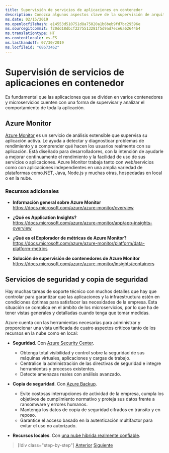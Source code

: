 ```yaml
---
title: Supervisión de servicios de aplicaciones en contenedor
description: Conozca algunos aspectos clave de la supervisión de arquitecturas de contenedor
ms.date: 02/15/2019
ms.openlocfilehash: e14553d510751d8a75020a1b6beb9fd7bc29596e
ms.sourcegitcommit: f20dd18dbcf2275513281f5d9ad7ece6a62644b4
ms.translationtype: HT
ms.contentlocale: es-ES
ms.lasthandoff: 07/30/2019
ms.locfileid: "68673462"
---
```

# <a name="monitor-containerized-application-services"></a>Supervisión de servicios de aplicaciones en contenedor

Es fundamental que las aplicaciones que se dividen en varios contenedores y microservicios cuenten con una forma de supervisar y analizar el comportamiento de toda la aplicación.

## <a name="azure-monitor"></a>Azure Monitor

[Azure Monitor](https://azure.microsoft.com/services/monitor/) es un servicio de análisis extensible que supervisa su aplicación activa. Le ayuda a detectar y diagnosticar problemas de rendimiento y a comprender qué hacen los usuarios realmente con su aplicación. Está diseñado para desarrolladores, con la intención de ayudarle a mejorar continuamente el rendimiento y la facilidad de uso de sus servicios o aplicaciones. Azure Monitor trabaja tanto con web/servicios como con aplicaciones independientes en una amplia variedad de plataformas como.NET, Java, Node.js y muchas otras, hospedadas en local o en la nube.

### <a name="additional-resources"></a>Recursos adicionales

- **Información general sobre Azure Monitor** \
  <https://docs.microsoft.com/azure/azure-monitor/overview>

- **¿Qué es Application Insights?** \
  <https://docs.microsoft.com/azure/azure-monitor/app/app-insights-overview>

- **¿Qué es el Explorador de métricas de Azure Monitor?** \
  <https://docs.microsoft.com/azure/azure-monitor/platform/data-platform-metrics>

- **Solución de supervisión de contenedores de Azure Monitor** \
  <https://docs.microsoft.com/azure/azure-monitor/insights/containers>

## <a name="security-and-backup-services"></a>Servicios de seguridad y copia de seguridad

Hay muchas tareas de soporte técnico con muchos detalles que hay que controlar para garantizar que las aplicaciones y la infraestructura estén en condiciones óptimas para satisfacer las necesidades de la empresa. Esta situación se complica en el ámbito de los microservicios, por lo que ha de tener vistas generales y detalladas cuando tenga que tomar medidas.

Azure cuenta con las herramientas necesarias para administrar y proporcionar una vista unificada de cuatro aspectos críticos tanto de los recursos en la nube como en local:

- **Seguridad**. Con [Azure Security Center](https://azure.microsoft.com/services/security-center/).
  - Obtenga total visibilidad y control sobre la seguridad de sus máquinas virtuales, aplicaciones y cargas de trabajo.
  - Centralice la administración de las directivas de seguridad e integre herramientas y procesos existentes.
  - Detecte amenazas reales con análisis avanzado.

- **Copia de seguridad**. Con [Azure Backup](https://azure.microsoft.com/services/backup/).
  - Evite costosas interrupciones de actividad de la empresa, cumpla los objetivos de cumplimiento normativo y proteja sus datos frente a ransomware y errores humanos.
  - Mantenga los datos de copia de seguridad cifrados en tránsito y en reposo.
  - Garantice el acceso basado en la autenticación multifactor para evitar el uso no autorizado.

- **Recursos locales**. Con [una nube híbrida realmente confiable](https://azure.microsoft.com/resources/truly-consistent-hybrid-cloud-with-microsoft-azure/).

>[!div class="step-by-step"]
>[Anterior](manage-production-docker-environments.md)
>[Siguiente](../key-takeaways/index.md)
